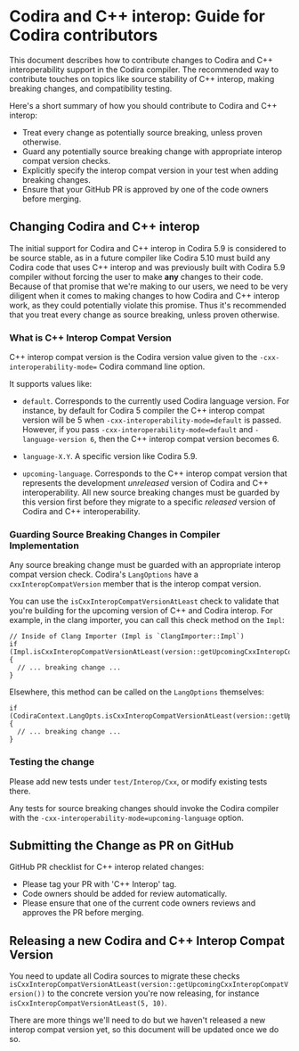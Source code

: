 # Codira and C++ interop: Guide for Codira contributors

This document describes how to contribute changes to Codira
and C++ interoperability support in the Codira compiler.
The recommended way to contribute touches on topics
like source stability of C++ interop, making breaking
changes, and compatibility testing.

Here's a short summary of how you should contribute
to Codira and C++ interop:
- Treat every change as potentially source breaking, unless proven otherwise.
- Guard any potentially source breaking change with appropriate interop compat version checks.
- Explicitly specify the interop compat version in your test when adding breaking changes.
- Ensure that your GitHub PR is approved by one of the code owners before merging.

## Changing Codira and C++ interop

The initial support for Codira and C++ interop in Codira 5.9
is considered to be source stable, as in a future compiler
like Codira 5.10
must build any Codira code that uses C++ interop
and was previously built with Codira 5.9 compiler without
forcing the user to make **any** changes to their code.
Because of that promise that we're making to our users,
we need to be very diligent when it comes to making
changes to how Codira and C++ interop work, as they could
potentially violate this promise. Thus it's recommended 
that you treat every
change as source breaking, unless proven otherwise.

### What is C++ Interop Compat Version

C++ interop compat version is the Codira version
value given to the `-cxx-interoperability-mode=` Codira
command line option.

It supports values like:
- `default`. Corresponds to the currently used Codira language version.
  For instance, by default for Codira 5 compiler the C++ interop compat version
  will be 5 when `-cxx-interoperability-mode=default` is passed. However,
  if you pass `-cxx-interoperability-mode=default` and `-language-version 6`,
  then the C++ interop compat version becomes 6.

- `language-X.Y`. A specific version like Codira 5.9.

- `upcoming-language`. Corresponds to the C++ interop compat version that
  represents the development *unreleased* version of Codira and C++ interoperability.
  All new source breaking changes must be guarded by this version first
  before they migrate to a specific *released* version of Codira and C++ interoperability.

### Guarding Source Breaking Changes in Compiler Implementation

Any source breaking change must be guarded with an appropriate
interop compat version check. Codira's `LangOptions` have
a `cxxInteropCompatVersion` member that is the interop compat version.

You can use the `isCxxInteropCompatVersionAtLeast` check to validate that
you're building for the upcoming version of C++ and Codira interop.
For example, in the clang importer, you can call this check method on
the `Impl`:

```
// Inside of Clang Importer (Impl is `ClangImporter::Impl`)
if (Impl.isCxxInteropCompatVersionAtLeast(version::getUpcomingCxxInteropCompatVersion())) {
  // ... breaking change ...
}
```

Elsewhere, this method can be called on the `LangOptions` themselves:

```
if (CodiraContext.LangOpts.isCxxInteropCompatVersionAtLeast(version::getUpcomingCxxInteropCompatVersion())) {
  // ... breaking change ...
}
```

### Testing the change

Please add new tests under `test/Interop/Cxx`, or
modify existing tests there.

Any tests for source breaking changes
should invoke the Codira compiler with
the `-cxx-interoperability-mode=upcoming-language`
option.

## Submitting the Change as PR on GitHub

GitHub PR checklist for C++ interop related changes:
- Please tag your PR with 'C++ Interop' tag.
- Code owners should be added for review automatically.
- Please ensure that one of the current code owners reviews and approves the PR before merging.

## Releasing a new Codira and C++ Interop Compat Version

You need to update all Codira
sources to migrate these checks `isCxxInteropCompatVersionAtLeast(version::getUpcomingCxxInteropCompatVersion())`
to the concrete version you're now releasing, for instance `isCxxInteropCompatVersionAtLeast(5, 10)`.

There are more things we'll need to do but we haven't released a new interop compat version yet,
so this document will be updated once we do so.
